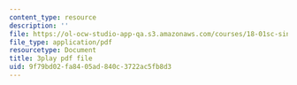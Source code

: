 ```yaml
---
content_type: resource
description: ''
file: https://ol-ocw-studio-app-qa.s3.amazonaws.com/courses/18-01sc-single-variable-calculus-fall-2010/9f79bd02fa8405ad840c3722ac5fb8d3_MK_0QHbUnIA.pdf
file_type: application/pdf
resourcetype: Document
title: 3play pdf file
uid: 9f79bd02-fa84-05ad-840c-3722ac5fb8d3
---
```

